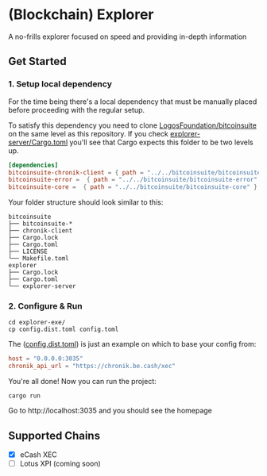 # (Blockchain) Explorer

A no-frills explorer focused on speed and providing in-depth information


## Get Started

### 1. Setup local dependency

For the time being there's a local dependency that must be manually placed before proceeding with the regular setup.

To satisfy this dependency you need to clone [LogosFoundation/bitcoinsuite](https://github.com/LogosFoundation/bitcoinsuite/) on the same level as this repository. If you check [explorer-server/Cargo.toml](explorer-server/Cargo.toml) you'll see that Cargo expects this folder to be two levels up.

```toml
[dependencies]
bitcoinsuite-chronik-client = { path = "../../bitcoinsuite/bitcoinsuite-chronik-client" }
bitcoinsuite-error =  { path = "../../bitcoinsuite/bitcoinsuite-error" }
bitcoinsuite-core =  { path = "../../bitcoinsuite/bitcoinsuite-core" }
```

Your folder structure should look similar to this:

```
bitcoinsuite
├── bitcoinsuite-*
├── chronik-client
├── Cargo.lock
├── Cargo.toml
├── LICENSE
└── Makefile.toml
explorer
├── Cargo.lock
├── Cargo.toml
└── explorer-server
```

### 2. Configure & Run

```
cd explorer-exe/
cp config.dist.toml config.toml
```

The ([config.dist.toml](explorer-server/config.dist.toml)) is just an example on which to base your config from:

```toml
host = "0.0.0.0:3035"
chronik_api_url = "https://chronik.be.cash/xec"
```

You're all done! Now you can run the project:
```
cargo run
```

Go to http://localhost:3035 and you should see the homepage

## Supported Chains

- [x] eCash XEC
- [ ] Lotus XPI (coming soon)
